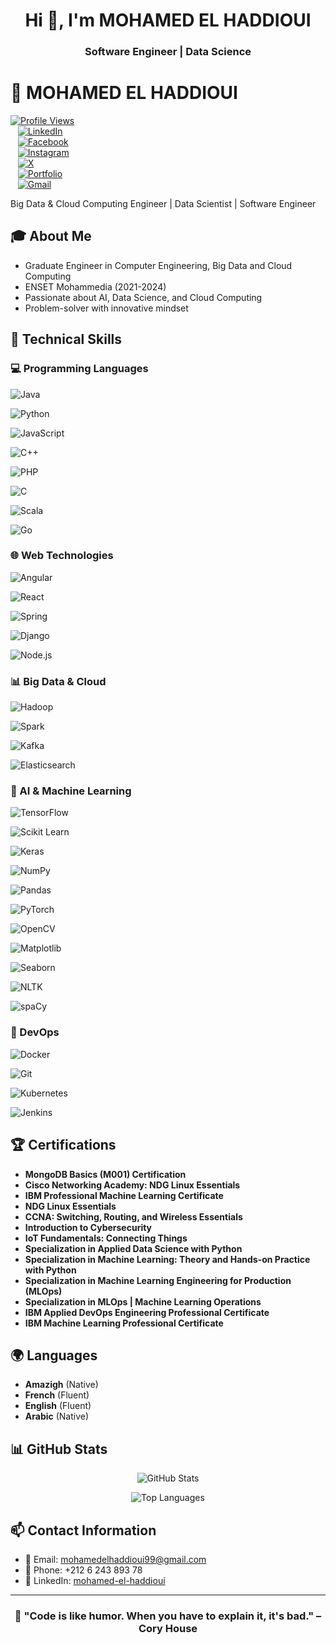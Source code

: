<h1 align="center">Hi 👋, I'm MOHAMED EL HADDIOUI</h1>
<h3 align="center">Software Engineer | Data Science</h3>

# 👋 MOHAMED EL HADDIOUI

[![Profile Views](https://komarev.com/ghpvc/?username=mohamedelhaddioui&color=blue)](https://github.com/mohamedelhaddioui)  
&nbsp;&nbsp;
[![LinkedIn](https://img.shields.io/badge/LinkedIn-Connect-blue)](https://www.linkedin.com/in/mohamed-el-haddioui-ba8ba8170/)  
&nbsp;&nbsp;
[![Facebook](https://img.shields.io/badge/Facebook-Connect-blue)](https://www.facebook.com/mohamed.elhaddioui99/)  
&nbsp;&nbsp;
[![Instagram](https://img.shields.io/badge/Instagram-Connect-blue)](https://www.instagram.com/mohamed_el_haddioui_99/)  
&nbsp;&nbsp;
[![X](https://img.shields.io/badge/X-Connect-blue)](https://x.com/MOHAMED12131999)  
&nbsp;&nbsp;
[![Portfolio](https://img.shields.io/badge/Portfolio-Connect-blue)](https://mohamedelhaddioui.netlify.app/)  
&nbsp;&nbsp;
[![Gmail](https://img.shields.io/badge/Gmail-Contact-red)](mailto:mohamedelhaddioui99@gmail.com)


  Big Data & Cloud Computing Engineer | Data Scientist | Software Engineer

## 🎓 About Me

- Graduate Engineer in Computer Engineering, Big Data and Cloud Computing
- ENSET Mohammedia (2021-2024)
- Passionate about AI, Data Science, and Cloud Computing
- Problem-solver with innovative mindset

## 🚀 Technical Skills

### 💻 Programming Languages

![Java](https://img.shields.io/badge/Java-ED8B00?style=flat&logo=java&logoColor=white)

![Python](https://img.shields.io/badge/Python-3776AB?style=flat&logo=python&logoColor=white)

![JavaScript](https://img.shields.io/badge/JavaScript-F7DF1E?style=flat&logo=javascript&logoColor=black)

![C++](https://img.shields.io/badge/C++-00599C?style=flat&logo=c%2B%2B&logoColor=white)

![PHP](https://img.shields.io/badge/PHP-777BB4?style=flat&logo=php&logoColor=white)

![C](https://img.shields.io/badge/C-A8B400?style=flat&logo=c&logoColor=white)

![Scala](https://img.shields.io/badge/Scala-DC322F?style=flat&logo=scala&logoColor=white)

![Go](https://img.shields.io/badge/Go-00ADD8?style=flat&logo=go&logoColor=white)


### 🌐 Web Technologies

![Angular](https://img.shields.io/badge/Angular-DD0031?style=flat&logo=angular&logoColor=white)

![React](https://img.shields.io/badge/React-20232A?style=flat&logo=react&logoColor=61DAFB)

![Spring](https://img.shields.io/badge/Spring-6DB33F?style=flat&logo=spring&logoColor=white)

![Django](https://img.shields.io/badge/Django-092E20?style=flat&logo=django&logoColor=white)

![Node.js](https://img.shields.io/badge/Node.js-43853D?style=flat&logo=node.js&logoColor=white)

### 📊 Big Data & Cloud

![Hadoop](https://img.shields.io/badge/Hadoop-FDEE21?style=flat&logo=apache-hadoop&logoColor=black)

![Spark](https://img.shields.io/badge/Spark-E25A1C?style=flat&logo=apache-spark&logoColor=white)

![Kafka](https://img.shields.io/badge/Kafka-231F20?style=flat&logo=apache-kafka&logoColor=white)

![Elasticsearch](https://img.shields.io/badge/Elasticsearch-005571?style=flat&logo=elasticsearch&logoColor=white)

### 🤖 AI & Machine Learning

![TensorFlow](https://img.shields.io/badge/TensorFlow-FF6F00?style=flat&logo=tensorflow&logoColor=white)

![Scikit Learn](https://img.shields.io/badge/Scikit_Learn-F7931E?style=flat&logo=scikit-learn&logoColor=white)

![Keras](https://img.shields.io/badge/Keras-D00000?style=flat&logo=keras&logoColor=white)

![NumPy](https://img.shields.io/badge/NumPy-013243?style=flat&logo=numpy&logoColor=white)

![Pandas](https://img.shields.io/badge/Pandas-150458?style=flat&logo=pandas&logoColor=white)

![PyTorch](https://img.shields.io/badge/PyTorch-EE4C2A?style=flat&logo=pytorch&logoColor=white)

![OpenCV](https://img.shields.io/badge/OpenCV-5C3EE8?style=flat&logo=opencv&logoColor=white)

![Matplotlib](https://img.shields.io/badge/Matplotlib-003B57?style=flat&logo=matplotlib&logoColor=white)

![Seaborn](https://img.shields.io/badge/Seaborn-30B5B5?style=flat&logo=seaborn&logoColor=white)

![NLTK](https://img.shields.io/badge/NLTK-FF6F00?style=flat&logo=nltk&logoColor=white)

![spaCy](https://img.shields.io/badge/spaCy-3E3E3E?style=flat&logo=spaCy&logoColor=white)


### 🤖 DevOps

![Docker](https://img.shields.io/badge/Docker-2496ED?style=flat&logo=docker&logoColor=white)

![Git](https://img.shields.io/badge/Git-F05032?style=flat&logo=git&logoColor=white)

![Kubernetes](https://img.shields.io/badge/Kubernetes-326CE5?style=flat&logo=kubernetes&logoColor=white)

![Jenkins](https://img.shields.io/badge/Jenkins-D24939?style=flat&logo=jenkins&logoColor=white)



## 🏆 Certifications

- **MongoDB Basics (M001) Certification**
- **Cisco Networking Academy: NDG Linux Essentials**
- **IBM Professional Machine Learning Certificate**
- **NDG Linux Essentials**
- **CCNA: Switching, Routing, and Wireless Essentials**
- **Introduction to Cybersecurity**
- **IoT Fundamentals: Connecting Things**
- **Specialization in Applied Data Science with Python**
- **Specialization in Machine Learning: Theory and Hands-on Practice with Python**
- **Specialization in Machine Learning Engineering for Production (MLOps)**
- **Specialization in MLOps | Machine Learning Operations**
- **IBM Applied DevOps Engineering Professional Certificate**
- **IBM Machine Learning Professional Certificate**


## 🌍 Languages

- **Amazigh** (Native)
- **French** (Fluent)
- **English** (Fluent)
- **Arabic** (Native)


## 📊 GitHub Stats
<div align="center">
  
![GitHub Stats](https://github-readme-stats.vercel.app/api?username=MOHAMED-EL-HADDIOUI&show_icons=true&theme=radical)

![Top Languages](https://github-readme-stats.vercel.app/api/top-langs/?username=MOHAMED-EL-HADDIOUI&layout=compact&theme=radical)

</div>

## 📫 Contact Information
- 📧 Email: mohamedelhaddioui99@gmail.com
- 📱 Phone: +212 6 243 893 78
- 💼 LinkedIn: [mohamed-el-haddioui](https://www.linkedin.com/in/mohamed-el-haddioui-ba8ba8170/)

---
<div align="center">
  
### 🌟 "Code is like humor. When you have to explain it, it's bad." – Cory House

</div>
